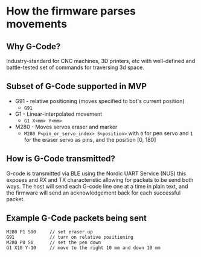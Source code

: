 # How the firmware parses movements

## Why G-Code?

Industry-standard for CNC machines, 3D printers, etc with well-defined and battle-tested set of commands for traversing 3d space.

## Subset of G-Code supported in MVP

- G91 - relative positioning (moves specified to bot's current position)
    - `G91`
- G1 - Linear-interpolated movement
    - `G1 X<mm> Y<mm>`
- M280 - Moves servos eraser and marker
    - `M280 P<pin_or_servo_index> S<position>` with `0` for pen servo and `1` for the eraser servo as pins, and the position [0, 180]

## How is G-Code transmitted?

G-code is transmitted via BLE using the Nordic UART Service (NUS) this exposes and RX and TX characteristic allowing for packets to be send both ways. The host will send each G-code line one at a time in plain text, and the firmware will send an acknowledgement back for each successful packet.

## Example G-Code packets being sent

```
M280 P1 S90     // set eraser up
G91             // turn on relative positioning
M280 P0 S0      // set the pen down
G1 X10 Y-10     // move to the right 10 mm and down 10 mm
```